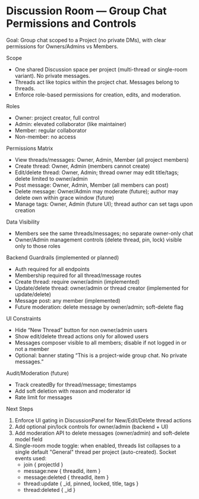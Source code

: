 # Discussion Room — Group Chat Permissions and Controls

Goal: Group chat scoped to a Project (no private DMs), with clear permissions for Owners/Admins vs Members.

Scope
- One shared Discussion space per project (multi-thread or single-room variant). No private messages.
- Threads act like topics within the project chat. Messages belong to threads.
- Enforce role-based permissions for creation, edits, and moderation.

Roles
- Owner: project creator, full control
- Admin: elevated collaborator (like maintainer)
- Member: regular collaborator
- Non-member: no access

Permissions Matrix
- View threads/messages: Owner, Admin, Member (all project members)
- Create thread: Owner, Admin (members cannot create)
- Edit/delete thread: Owner, Admin; thread owner may edit title/tags; delete limited to owner/admin
- Post message: Owner, Admin, Member (all members can post)
- Delete message: Owner/Admin may moderate (future); author may delete own within grace window (future)
- Manage tags: Owner, Admin (future UI); thread author can set tags upon creation

Data Visibility
- Members see the same threads/messages; no separate owner-only chat
- Owner/Admin management controls (delete thread, pin, lock) visible only to those roles

Backend Guardrails (implemented or planned)
- Auth required for all endpoints
- Membership required for all thread/message routes
- Create thread: require owner/admin (implemented)
- Update/delete thread: owner/admin or thread creator (implemented for update/delete)
- Message post: any member (implemented)
- Future moderation: delete message by owner/admin; soft-delete flag

UI Constraints
- Hide “New Thread” button for non owner/admin users
- Show edit/delete thread actions only for allowed users
- Messages composer visible to all members; disable if not logged in or not a member
- Optional: banner stating “This is a project-wide group chat. No private messages.”

Audit/Moderation (future)
- Track createdBy for thread/message; timestamps
- Add soft deletion with reason and moderator id
- Rate limit for messages

Next Steps
1) Enforce UI gating in DiscussionPanel for New/Edit/Delete thread actions
2) Add optional pin/lock controls for owner/admin (backend + UI)
3) Add moderation API to delete messages (owner/admin) and soft-delete model field
4) Single-room mode toggle: when enabled, threads list collapses to a single default "General" thread per project (auto-created). Socket events used:
	- join { projectId }
	- message:new { threadId, item }
	- message:deleted { threadId, item }
	- thread:update { _id, pinned, locked, title, tags }
	- thread:deleted { _id }
